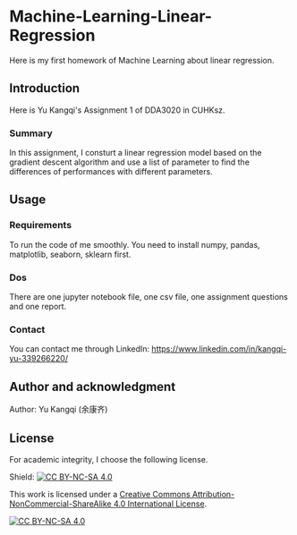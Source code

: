# Machine-Learning-Linear-Regression
Here is my first homework of Machine Learning about linear regression.

## Introduction
Here is Yu Kangqi's Assignment 1 of DDA3020 in CUHKsz.

### Summary
In this assignment, I consturt a linear regression model based on the gradient descent algorithm and use a list of parameter to find the differences of performances with different parameters.

## Usage

### Requirements
To run the code of me smoothly. You need to install numpy, pandas, matplotlib, seaborn, sklearn first.

### Dos
There are one jupyter notebook file, one csv file, one assignment questions and one report.

### Contact 
You can contact me through LinkedIn: https://www.linkedin.com/in/kangqi-yu-339266220/

## Author and acknowledgment
Author: Yu Kangqi (余康齐)

## License
For academic integrity, I choose the following license.

Shield: [![CC BY-NC-SA 4.0][cc-by-nc-sa-shield]][cc-by-nc-sa]

This work is licensed under a
[Creative Commons Attribution-NonCommercial-ShareAlike 4.0 International License][cc-by-nc-sa].

[![CC BY-NC-SA 4.0][cc-by-nc-sa-image]][cc-by-nc-sa]

[cc-by-nc-sa]: http://creativecommons.org/licenses/by-nc-sa/4.0/
[cc-by-nc-sa-image]: https://licensebuttons.net/l/by-nc-sa/4.0/88x31.png
[cc-by-nc-sa-shield]: https://img.shields.io/badge/License-CC%20BY--NC--SA%204.0-lightgrey.svg
